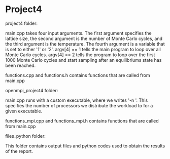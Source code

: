 # Project4

project4 folder:

main.cpp takes four input arguments. The first argument specifies the lattice size, the second argument
is the number of Monte Carlo cycles, and the third argument is the temperature. The fourth argument is a 
variable that is set to either '1' or '2'. argv[4] == 1 tells the main program to loop over all Monte Carlo
cycles. argv[4] == 2 tells the program to loop over the first 1000 Monte Carlo cycles and start sampling 
after an equilibriums state has been reached.

functions.cpp and functions.h contains functions that are called from main.cpp


openmpi_project4 folder:

main.cpp runs with a custom executable, where we writes '-n <number of processors> <executable>'. This 
specifies the number of processors we distribute the workload to for a given executable. 

functions_mpi.cpp and functions_mpi.h contains functions that are called from main.cpp


files_python folder:

This folder contains output files and python codes used to obtain the results of the report. 
